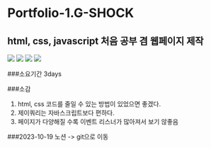# Portfolio-1.G-SHOCK

## html, css, javascript 처음 공부 겸 웹페이지 제작

<div>
  <img src="https://img.shields.io/badge/HTML5-E34F26?style=flat-square&logo=html5&logoColor=white"/>
  <img src="https://img.shields.io/badge/CSS3-1572B6?style=flat-square&logo=css3&logoColor=white"/>
  <img src="https://img.shields.io/badge/JavaScript-F7DF1E?style=flat-square&logo=javascript&logoColor=black"/>
  <img src="https://img.shields.io/badge/jQuery-0769AD?style=flat-square&logo=jQuery&logoColor=white"/>
</div>

###소요기간
3days

###소감
1. html, css 코드를 줄일 수 있는 방법이 있었으면 좋겠다.
2. 제이쿼리는 자바스크립트보다 편하다.
3. 페이지가 다양해질 수록 이벤트 리스너가 많아져서 보기 않좋음

###2023-10-19 노션 -> git으로 이동
